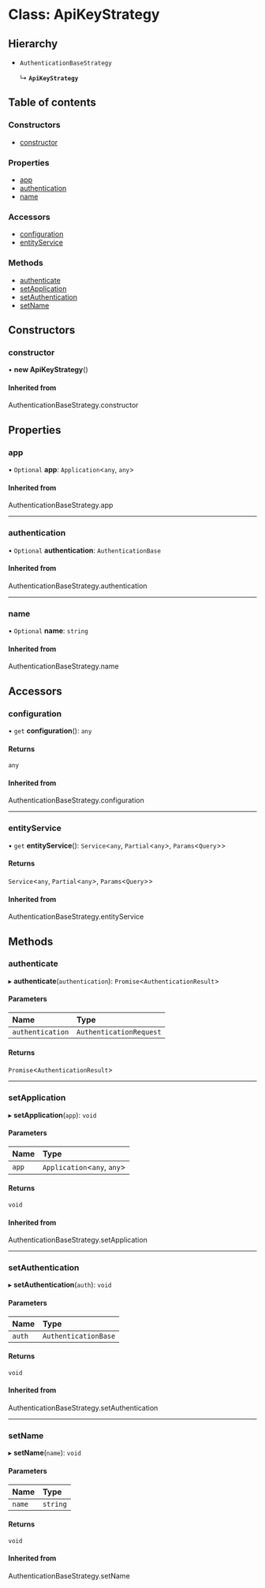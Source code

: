 # Class: ApiKeyStrategy

## Hierarchy

- `AuthenticationBaseStrategy`

  ↳ **`ApiKeyStrategy`**

## Table of contents

### Constructors

- [constructor](ApiKeyStrategy.md#constructor)

### Properties

- [app](ApiKeyStrategy.md#app)
- [authentication](ApiKeyStrategy.md#authentication)
- [name](ApiKeyStrategy.md#name)

### Accessors

- [configuration](ApiKeyStrategy.md#configuration)
- [entityService](ApiKeyStrategy.md#entityservice)

### Methods

- [authenticate](ApiKeyStrategy.md#authenticate)
- [setApplication](ApiKeyStrategy.md#setapplication)
- [setAuthentication](ApiKeyStrategy.md#setauthentication)
- [setName](ApiKeyStrategy.md#setname)

## Constructors

### constructor

• **new ApiKeyStrategy**()

#### Inherited from

AuthenticationBaseStrategy.constructor

## Properties

### app

• `Optional` **app**: `Application`<`any`, `any`\>

#### Inherited from

AuthenticationBaseStrategy.app

___

### authentication

• `Optional` **authentication**: `AuthenticationBase`

#### Inherited from

AuthenticationBaseStrategy.authentication

___

### name

• `Optional` **name**: `string`

#### Inherited from

AuthenticationBaseStrategy.name

## Accessors

### configuration

• `get` **configuration**(): `any`

#### Returns

`any`

#### Inherited from

AuthenticationBaseStrategy.configuration

___

### entityService

• `get` **entityService**(): `Service`<`any`, `Partial`<`any`\>, `Params`<`Query`\>\>

#### Returns

`Service`<`any`, `Partial`<`any`\>, `Params`<`Query`\>\>

#### Inherited from

AuthenticationBaseStrategy.entityService

## Methods

### authenticate

▸ **authenticate**(`authentication`): `Promise`<`AuthenticationResult`\>

#### Parameters

| Name | Type |
| :------ | :------ |
| `authentication` | `AuthenticationRequest` |

#### Returns

`Promise`<`AuthenticationResult`\>

___

### setApplication

▸ **setApplication**(`app`): `void`

#### Parameters

| Name | Type |
| :------ | :------ |
| `app` | `Application`<`any`, `any`\> |

#### Returns

`void`

#### Inherited from

AuthenticationBaseStrategy.setApplication

___

### setAuthentication

▸ **setAuthentication**(`auth`): `void`

#### Parameters

| Name | Type |
| :------ | :------ |
| `auth` | `AuthenticationBase` |

#### Returns

`void`

#### Inherited from

AuthenticationBaseStrategy.setAuthentication

___

### setName

▸ **setName**(`name`): `void`

#### Parameters

| Name | Type |
| :------ | :------ |
| `name` | `string` |

#### Returns

`void`

#### Inherited from

AuthenticationBaseStrategy.setName

